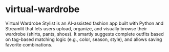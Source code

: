 # virtual-wardrobe
Virtual Wardrobe Stylist is an AI-assisted fashion app built with Python and Streamlit that lets users upload, organize, and visually browse their wardrobe (shirts, pants, shoes). It smartly suggests complete outfits based on tag-based matching logic (e.g., color, season, style), and allows saving favorite combinations. 
